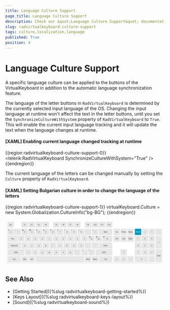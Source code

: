 ```yaml
---
title: Language Culture Support
page_title: Language Culture Support
description: Check our &quot;Language Culture Support&quot; documentation article for the on-screen RadVirtualKeyboard WPF control.
slug: radvirtualkeyboard-culture-support
tags: culture,localization,language
published: True
position: 4
---
```


# Language Culture Support

A specific language culture can be applied to the buttons of the VirtualKeyboard in addition to the automatic language synchronization feature.

The language of the letter buttons in `RadVirtualKeyboard` is determined by the currently selected input language of the OS. Changing the input language at runtime won't affect the text in the letter buttons, until you set the `SynchronizeCultureWithSystem` property of `RadVirtualKeyboard` to `True`. This will enable the current input language tracking and it will update the text when the language changes at runtime.

#### __[XAML] Enabling current language changed tracking at runtime__
{{region radvirtualkeyboard-culture-support-0}}	
	<telerik:RadVirtualKeyboard SynchronizeCultureWithSystem="True" />
{{endregion}}

The current language of the letters can be changed manually by setting the `Culture` property of `RadVirtualKeyboard`.

#### __[XAML] Setting Bulgarian culture in order to change the language of the letters__
{{region radvirtualkeyboard-culture-support-1}}	
	virtualKeyboard.Culture = new System.Globalization.CultureInfo("bg-BG");
{{endregion}}

![WPF RadVirtualKeyboard Bulgarian Culture](images/radvirtualkeyboard-culture-support-0.png)

## See Also
* [Getting Started]({%slug radvirtualkeyboard-getting-started%})
* [Keys Layout]({%slug radvirtualkeyboard-keys-layout%})
* [Sound]({%slug radvirtualkeyboard-sound%})
